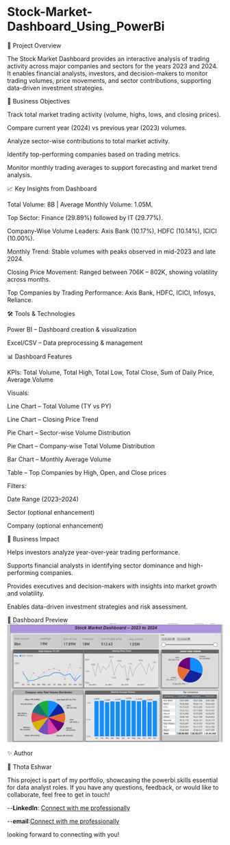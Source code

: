 # Stock-Market-Dashboard_Using_PowerBi


📌 Project Overview

The Stock Market Dashboard provides an interactive analysis of trading activity across major companies and sectors for the years 2023 and 2024. It enables financial analysts, investors, and decision-makers to monitor trading volumes, price movements, and sector contributions, supporting data-driven investment strategies.

🎯 Business Objectives

Track total market trading activity (volume, highs, lows, and closing prices).

Compare current year (2024) vs previous year (2023) volumes.

Analyze sector-wise contributions to total market activity.

Identify top-performing companies based on trading metrics.

Monitor monthly trading averages to support forecasting and market trend analysis.

📈 Key Insights from Dashboard

Total Volume: 8B | Average Monthly Volume: 1.05M.

Top Sector: Finance (29.89%) followed by IT (29.77%).

Company-Wise Volume Leaders: Axis Bank (10.17%), HDFC (10.14%), ICICI (10.00%).

Monthly Trend: Stable volumes with peaks observed in mid-2023 and late 2024.

Closing Price Movement: Ranged between 706K – 802K, showing volatility across months.

Top Companies by Trading Performance: Axis Bank, HDFC, ICICI, Infosys, Reliance.

🛠️ Tools & Technologies

Power BI – Dashboard creation & visualization

Excel/CSV – Data preprocessing & management

📊 Dashboard Features

KPIs: Total Volume, Total High, Total Low, Total Close, Sum of Daily Price, Average Volume

Visuals:

Line Chart – Total Volume (TY vs PY)

Line Chart – Closing Price Trend

Pie Chart – Sector-wise Volume Distribution

Pie Chart – Company-wise Total Volume Distribution

Bar Chart – Monthly Average Volume

Table – Top Companies by High, Open, and Close prices

Filters:

Date Range (2023–2024)

Sector (optional enhancement)

Company (optional enhancement)

🚀 Business Impact

Helps investors analyze year-over-year trading performance.

Supports financial analysts in identifying sector dominance and high-performing companies.

Provides executives and decision-makers with insights into market growth and volatility.

Enables data-driven investment strategies and risk assessment.


📸 Dashboard Preview
![](https://github.com/Eshwarthota2219/Stock-Market-Dashboard_Using_PowerBi/blob/main/Report_Screenshot.png)

✨ Author

👤 Thota Eshwar

This project is part of my portfolio, showcasing the powerbi  skills essential for data analyst roles. If you have any questions, feedback, or would like to collaborate, feel free to get in touch!

--**LinkedIn**: [Connect with me professionally](https://www.linkedin.com/in/eshwar-thota-162a08327/)

--**email**:[Connect with me professionally](eshwarthota2211@gmail.com)

 looking forward to connecting with you!
